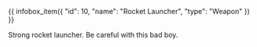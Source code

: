 {{ infobox_item({
	"id": 10,
	"name": "Rocket Launcher",
	"type": "Weapon"
}) }}

Strong rocket launcher. Be careful with this bad boy.